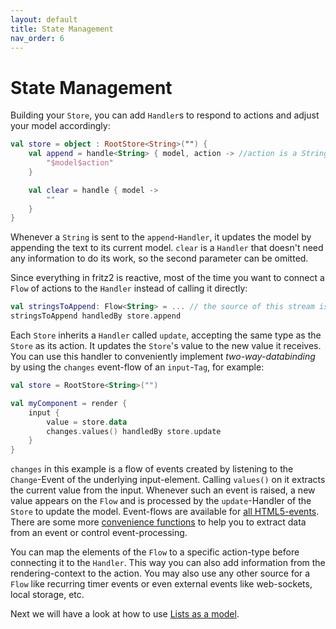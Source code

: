 ```yaml
---
layout: default
title: State Management
nav_order: 6
---
```

# State Management

Building your `Store`, you can add `Handler`s to respond to actions and adjust your model accordingly:

```kotlin
val store = object : RootStore<String>("") {
    val append = handle<String> { model, action -> //action is a String
        "$model$action"
    }

    val clear = handle { model ->
        ""
    }
}
```
Whenever a `String` is sent to the `append`-`Handler`, it updates the model by appending the text to its current model. `clear` is a `Handler` that doesn't need any information to do its work, so the second parameter can be omitted.

Since everything in fritz2 is reactive, most of the time you want to connect a `Flow` of actions to the `Handler` instead of calling it directly:

```kotlin
val stringsToAppend: Flow<String> = ... // the source of this stream is set later
stringsToAppend handledBy store.append
```

Each `Store` inherits a `Handler` called `update`, accepting the same type as the `Store` as its action. It updates the `Store`'s value to the new value it receives. You can use this handler to conveniently implement _two-way-databinding_ by using the `changes` event-flow of an `input`-`Tag`, for example:

```kotlin
val store = RootStore<String>("")

val myComponent = render {
    input {
        value = store.data
        changes.values() handledBy store.update
    }
}
```

`changes` in this example is a flow of events created by listening to the `Change`-Event of the underlying input-element. Calling `values()` on it extracts the current value from the input.
Whenever such an event is raised, a new value appears on the `Flow` and is processed by the `update`-Handler of the `Store` to update the model. Event-flows are available for [all HTML5-events](https://api.fritz2.dev/core/dev.fritz2.dom/-with-events/).
There are some more [convenience functions](https://api.fritz2.dev/core/dev.fritz2.dom/) to help you to extract data from an event or control event-processing.

You can map the elements of the `Flow` to a specific action-type before connecting it to the `Handler`. This way you can also add information from the rendering-context to the action. 
You may also use any other source for a `Flow` like recurring timer events or even external events like web-sockets, local storage, etc.

Next we will have a look at how to use [Lists as a model](ListsinaModel.html).